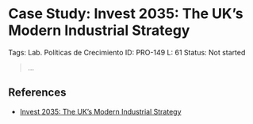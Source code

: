 # Case Study:  Invest 2035: The UK’s Modern Industrial Strategy

Tags: Lab. Políticas de Crecimiento
ID: PRO-149
L: 61
Status: Not started

> …
> 

## References

- [Invest 2035: The UK’s Modern Industrial Strategy](https://assets.publishing.service.gov.uk/media/6711176c386bf0964853d747/industrial-strategy-green-paper.pdf)